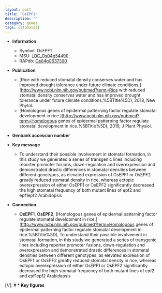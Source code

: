 ```yaml
---
layout: post
title: "OsEPF1"
description: ""
category: genes
tags: [stomatal]
---
```


* **Information**  
    + Symbol: OsEPF1  
    + MSU: [LOC_Os04g54490](http://rice.plantbiology.msu.edu/cgi-bin/ORF_infopage.cgi?orf=LOC_Os04g54490)  
    + RAPdb: [Os04g0637300](http://rapdb.dna.affrc.go.jp/viewer/gbrowse_details/irgsp1?name=Os04g0637300)  

* **Publication**  
    + [Rice with reduced stomatal density conserves water and has improved drought tolerance under future climate conditions.](http://www.ncbi.nlm.nih.gov/pubmed?term=Rice with reduced stomatal density conserves water and has improved drought tolerance under future climate conditions.%5BTitle%5D), 2018, New Phytol.
    + [Homologous genes of epidermal patterning factor regulate stomatal development in rice.](http://www.ncbi.nlm.nih.gov/pubmed?term=Homologous genes of epidermal patterning factor regulate stomatal development in rice.%5BTitle%5D), 2019, J Plant Physiol.

* **Genbank accession number**  

* **Key message**  
    + To understand their possible involvement in stomatal formation, in this study we generated a series of transgenic lines including reporter promoter fusions, down-regulation and overexpression and demonstrated drastic differences in stomatal densities between different genotypes, as elevated expression of OsEPF1 or OsEPF2 greatly reduced stomatal density in rice, whereas ectopic overexpression of either OsEPF1 or OsEPF2 significantly decreased the high stomatal frequency of both mutant lines of epf2 and epf1epf2 Arabidopsis

* **Connection**  
    + __OsEPF1__, __OsEPF2__, [Homologous genes of epidermal patterning factor regulate stomatal development in rice.](http://www.ncbi.nlm.nih.gov/pubmed?term=Homologous genes of epidermal patterning factor regulate stomatal development in rice.%5BTitle%5D),  To understand their possible involvement in stomatal formation, in this study we generated a series of transgenic lines including reporter promoter fusions, down-regulation and overexpression and demonstrated drastic differences in stomatal densities between different genotypes, as elevated expression of OsEPF1 or OsEPF2 greatly reduced stomatal density in rice, whereas ectopic overexpression of either OsEPF1 or OsEPF2 significantly decreased the high stomatal frequency of both mutant lines of epf2 and epf1epf2 Arabidopsis

[//]: # * **Key figures**  


